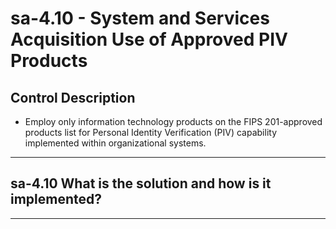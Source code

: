 # sa-4.10 - System and Services Acquisition Use of Approved PIV Products

## Control Description

- Employ only information technology products on the FIPS 201-approved products list for Personal Identity Verification (PIV) capability implemented within organizational systems.

______________________________________________________________________

## sa-4.10 What is the solution and how is it implemented?

______________________________________________________________________

